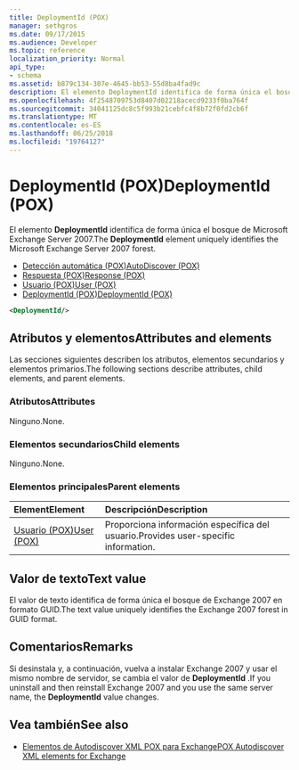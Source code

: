 ```yaml
---
title: DeploymentId (POX)
manager: sethgros
ms.date: 09/17/2015
ms.audience: Developer
ms.topic: reference
localization_priority: Normal
api_type:
- schema
ms.assetid: b879c134-307e-4645-bb53-55d8ba4fad9c
description: El elemento DeploymentId identifica de forma única el bosque de Microsoft Exchange Server 2007.
ms.openlocfilehash: 4f2548709753d8407d02218acecd9233f0ba764f
ms.sourcegitcommit: 34041125dc8c5f993b21cebfc4f8b72f0fd2cb6f
ms.translationtype: MT
ms.contentlocale: es-ES
ms.lasthandoff: 06/25/2018
ms.locfileid: "19764127"
---
```

# <a name="deploymentid-pox"></a><span data-ttu-id="225eb-103">DeploymentId (POX)</span><span class="sxs-lookup"><span data-stu-id="225eb-103">DeploymentId (POX)</span></span>

<span data-ttu-id="225eb-104">El elemento **DeploymentId** identifica de forma única el bosque de Microsoft Exchange Server 2007.</span><span class="sxs-lookup"><span data-stu-id="225eb-104">The **DeploymentId** element uniquely identifies the Microsoft Exchange Server 2007 forest.</span></span> 
  
- [<span data-ttu-id="225eb-105">Detección automática (POX)</span><span class="sxs-lookup"><span data-stu-id="225eb-105">AutoDiscover (POX)</span></span>](autodiscover-pox.md)  
- [<span data-ttu-id="225eb-106">Respuesta (POX)</span><span class="sxs-lookup"><span data-stu-id="225eb-106">Response (POX)</span></span>](response-pox.md) 
- [<span data-ttu-id="225eb-107">Usuario (POX)</span><span class="sxs-lookup"><span data-stu-id="225eb-107">User (POX)</span></span>](user-pox.md)  
- [<span data-ttu-id="225eb-108">DeploymentId (POX)</span><span class="sxs-lookup"><span data-stu-id="225eb-108">DeploymentId (POX)</span></span>](deploymentid-pox.md)
  
```xml
<DeploymentId/>
```

## <a name="attributes-and-elements"></a><span data-ttu-id="225eb-109">Atributos y elementos</span><span class="sxs-lookup"><span data-stu-id="225eb-109">Attributes and elements</span></span>

<span data-ttu-id="225eb-110">Las secciones siguientes describen los atributos, elementos secundarios y elementos primarios.</span><span class="sxs-lookup"><span data-stu-id="225eb-110">The following sections describe attributes, child elements, and parent elements.</span></span>
  
### <a name="attributes"></a><span data-ttu-id="225eb-111">Atributos</span><span class="sxs-lookup"><span data-stu-id="225eb-111">Attributes</span></span>

<span data-ttu-id="225eb-112">Ninguno.</span><span class="sxs-lookup"><span data-stu-id="225eb-112">None.</span></span>
  
### <a name="child-elements"></a><span data-ttu-id="225eb-113">Elementos secundarios</span><span class="sxs-lookup"><span data-stu-id="225eb-113">Child elements</span></span>

<span data-ttu-id="225eb-114">Ninguno.</span><span class="sxs-lookup"><span data-stu-id="225eb-114">None.</span></span>
  
### <a name="parent-elements"></a><span data-ttu-id="225eb-115">Elementos principales</span><span class="sxs-lookup"><span data-stu-id="225eb-115">Parent elements</span></span>

|<span data-ttu-id="225eb-116">**Element**</span><span class="sxs-lookup"><span data-stu-id="225eb-116">**Element**</span></span>|<span data-ttu-id="225eb-117">**Descripción**</span><span class="sxs-lookup"><span data-stu-id="225eb-117">**Description**</span></span>|
|:-----|:-----|
|[<span data-ttu-id="225eb-118">Usuario (POX)</span><span class="sxs-lookup"><span data-stu-id="225eb-118">User (POX)</span></span>](user-pox.md) <br/> |<span data-ttu-id="225eb-119">Proporciona información específica del usuario.</span><span class="sxs-lookup"><span data-stu-id="225eb-119">Provides user-specific information.</span></span>  <br/> |
   
## <a name="text-value"></a><span data-ttu-id="225eb-120">Valor de texto</span><span class="sxs-lookup"><span data-stu-id="225eb-120">Text value</span></span>

<span data-ttu-id="225eb-121">El valor de texto identifica de forma única el bosque de Exchange 2007 en formato GUID.</span><span class="sxs-lookup"><span data-stu-id="225eb-121">The text value uniquely identifies the Exchange 2007 forest in GUID format.</span></span>
  
## <a name="remarks"></a><span data-ttu-id="225eb-122">Comentarios</span><span class="sxs-lookup"><span data-stu-id="225eb-122">Remarks</span></span>

<span data-ttu-id="225eb-123">Si desinstala y, a continuación, vuelva a instalar Exchange 2007 y usar el mismo nombre de servidor, se cambia el valor de **DeploymentId** .</span><span class="sxs-lookup"><span data-stu-id="225eb-123">If you uninstall and then reinstall Exchange 2007 and you use the same server name, the **DeploymentId** value changes.</span></span> 
  
## <a name="see-also"></a><span data-ttu-id="225eb-124">Vea también</span><span class="sxs-lookup"><span data-stu-id="225eb-124">See also</span></span>

- [<span data-ttu-id="225eb-125">Elementos de Autodiscover XML POX para Exchange</span><span class="sxs-lookup"><span data-stu-id="225eb-125">POX Autodiscover XML elements for Exchange</span></span>](pox-autodiscover-xml-elements-for-exchange.md)

